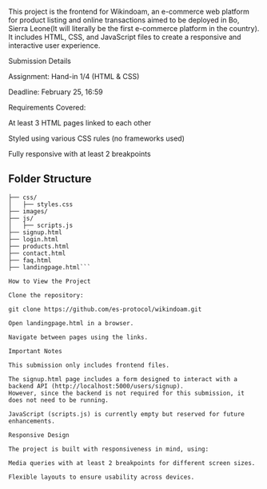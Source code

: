 This project is the frontend for Wikindoam, an e-commerce web platform for product listing and
online transactions aimed to be deployed in Bo,  Sierra Leone(It will  literally be the first e-commerce platform in the country).
It includes HTML, CSS, and JavaScript files to create a responsive and interactive user experience.

Submission Details

Assignment: Hand-in 1/4 (HTML & CSS)

Deadline: February 25, 16:59

Requirements Covered:

At least 3 HTML pages linked to each other

Styled using various CSS rules (no frameworks used)

Fully responsive with at least 2 breakpoints

## Folder Structure
```frontend/
├── css/
│   ├── styles.css
├── images/
├── js/
│   ├── scripts.js
├── signup.html
├── login.html
├── products.html
├── contact.html
├── faq.html
├── landingpage.html```

How to View the Project

Clone the repository:

git clone https://github.com/es-protocol/wikindoam.git

Open landingpage.html in a browser.

Navigate between pages using the links.

Important Notes

This submission only includes frontend files.

The signup.html page includes a form designed to interact with a backend API (http://localhost:5000/users/signup).
However, since the backend is not required for this submission, it does not need to be running.

JavaScript (scripts.js) is currently empty but reserved for future enhancements.

Responsive Design

The project is built with responsiveness in mind, using:

Media queries with at least 2 breakpoints for different screen sizes.

Flexible layouts to ensure usability across devices.